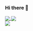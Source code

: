### Hi there 👋
<a href="https://github.com/aelabid?tab=repositories">
  <img align="center" src="https://github-readme-stats.vercel.app/api/top-langs/?username=aelabid&theme=dark"/>
</a>
<a href="https://github.com/aelabid?tab=repositories">
 <img align="center" src="https://github-readme-stats.vercel.app/api?username=aelabid&line_height=40&show_icons=true&theme=dark">
</a>
<br>
<img align="center" src="https://github-readme-stats.vercel.app/api/wakatime?username=AssElab&layout=default&theme=dark">
<!--
**aelabid/aelabid** is a ✨ _special_ ✨ repository because its `README.md` (this file) appears on your GitHub profile.

Here are some ideas to get you started:

- 🔭 I’m currently working on ...
- 🌱 I’m currently learning ...
- 👯 I’m looking to collaborate on ...
- 🤔 I’m looking for help with ...
- 💬 Ask me about ...
- 📫 How to reach me: ...
- 😄 Pronouns: ...
- ⚡ Fun fact: ...
-->
